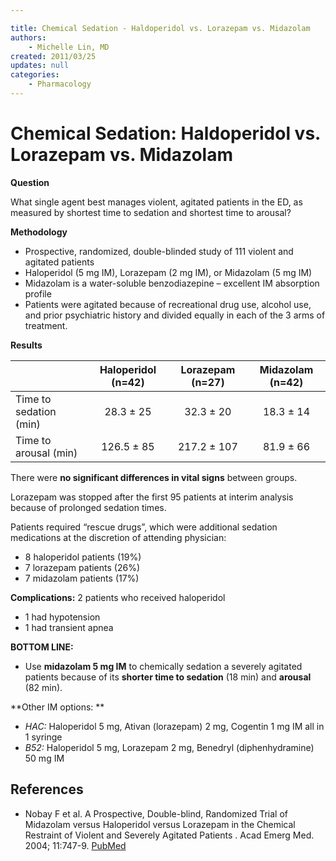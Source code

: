 ```yaml
---

title: Chemical Sedation - Haldoperidol vs. Lorazepam vs. Midazolam
authors:
    - Michelle Lin, MD
created: 2011/03/25
updates: null
categories:
    - Pharmacology
---
```


# Chemical Sedation: Haldoperidol vs. Lorazepam vs. Midazolam

**Question**

What single agent best manages violent, agitated patients in the ED, as measured by shortest time to sedation and shortest time to arousal?

**Methodology**

- Prospective, randomized, double-blinded study of 111 violent and agitated patients
- <span class="drug">Haloperidol<span> (5 mg IM), <span class="drug">Lorazepam</span> (2 mg IM), or <span class="drug">Midazolam</span> (5 mg IM)
- <span class="drug">Midazolam</span> is a water-soluble benzodiazepine – excellent IM absorption profile
- Patients were agitated because of recreational drug use, alcohol use, and prior psychiatric history and divided equally in each of the 3 arms of treatment.

**Results**

|                        | Haloperidol (n=42) | Lorazepam (n=27) | Midazolam (n=42) |
| ---------------------- | :----------------: | :--------------: | :--------------: |
| Time to sedation (min) |      28.3 ± 25     |     32.3 ± 20    |     18.3 ± 14    |
| Time to arousal (min)  |     126.5 ± 85     |    217.2 ± 107   |     81.9 ± 66    |

There were **no significant differences in vital signs** between groups.

Lorazepam was stopped after the first 95 patients at interim analysis because of prolonged sedation times.

Patients required “rescue drugs”, which were additional sedation medications at the discretion of attending physician: 

- 8 <span class="drug">haloperidol</span> patients (19%)
- 7 <span class="drug">lorazepam</span> patients (26%) 
- 7 <span class="drug">midazolam</span> patients (17%)

**Complications:** 2 patients who received haloperidol

- 1 had hypotension
- 1 had transient apnea

**BOTTOM LINE:**

- Use **<span class="drug">midazolam</span> 5 mg IM** to chemically sedation a severely agitated patients because of its **shorter time to sedation** (18 min) and **arousal** (82 min).

**Other IM options: **

- _HAC:_ <span class="drug">Haloperidol</span> 5 mg, <span class="drug">Ativan (lorazepam)</span> 2 mg, <span class="drug">Cogentin</span> 1 mg IM all in 1 syringe
- _B52:_ <span class="drug">Haloperidol</span> 5 mg, <span class="drug">Lorazepam</span> 2 mg, <span class="drug">Benedryl (diphenhydramine)</span> 50 mg IM

## References

- Nobay F et al. A Prospective, Double-blind, Randomized Trial of Midazolam versus Haloperidol versus Lorazepam in the Chemical Restraint of Violent and Severely Agitated Patients . Acad Emerg Med. 2004; 11:747-9. [PubMed](https://www.ncbi.nlm.nih.gov/pubmed/?term=15231461)
